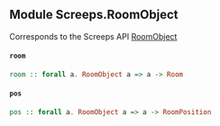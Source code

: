 ## Module Screeps.RoomObject

Corresponds to the Screeps API [RoomObject](http://support.screeps.com/hc/en-us/articles/208435305-RoomObject)

#### `room`

``` purescript
room :: forall a. RoomObject a => a -> Room
```

#### `pos`

``` purescript
pos :: forall a. RoomObject a => a -> RoomPosition
```


